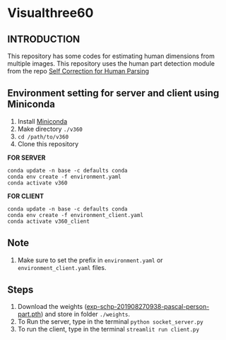 # Visualthree60

## INTRODUCTION
This repository has some codes for estimating human dimensions from multiple images. This repository uses the human part detection module from the repo [Self Correction for Human Parsing](https://github.com/PeikeLi/Self-Correction-Human-Parsing)



## Environment setting for server and client using Miniconda
1. Install [Miniconda](https://docs.conda.io/en/latest/miniconda.html)
2. Make directory `./v360`
3. `cd /path/to/v360`
4. Clone this repository


**FOR SERVER**

```
conda update -n base -c defaults conda
conda env create -f environment.yaml
conda activate v360
```

**FOR CLIENT**

```
conda update -n base -c defaults conda
conda env create -f environment_client.yaml
conda activate v360_client
```


## Note
1. Make sure to set the prefix in `environment.yaml` or `environment_client.yaml` files.



## Steps
1. Download the weights ([exp-schp-201908270938-pascal-person-part.pth](https://drive.google.com/file/d/1E5YwNKW2VOEayK9mWCS3Kpsxf-3z04ZE/view?usp=sharing)) and store in folder `./weights`.
2. To Run the server, type in the terminal `python socket_server.py` 
3. To run the client, type in the terminal `streamlit run client.py`






